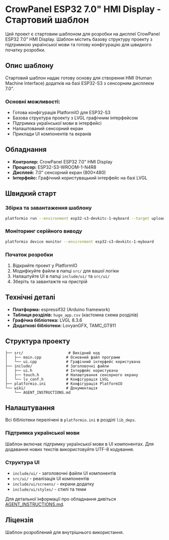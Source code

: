 # CrowPanel ESP32 7.0" HMI Display - Стартовий шаблон

Цей проект є стартовим шаблоном для розробки на дисплеї CrowPanel ESP32 7.0" HMI Display. Шаблон містить базову структуру проекту з підтримкою української мови та готову конфігурацію для швидкого початку розробки.

## Опис шаблону

Стартовий шаблон надає готову основу для створення HMI (Human Machine Interface) додатків на базі ESP32-S3 з сенсорним дисплеєм 7.0".

### Основні можливості:
- Готова конфігурація PlatformIO для ESP32-S3
- Базова структура проекту з LVGL графічним інтерфейсом
- Підтримка української мови в інтерфейсі
- Налаштований сенсорний екран
- Приклади UI компонентів та екранів

## Обладнання

- **Контролер:** CrowPanel ESP32 7.0" HMI Display
- **Процесор:** ESP32-S3-WROOM-1-N4R8
- **Дисплей:** 7.0" сенсорний екран (800×480)
- **Інтерфейс:** Графічний користувацький інтерфейс на базі LVGL

## Швидкий старт

### Збірка та завантаження шаблону

```bash
platformio run --environment esp32-s3-devkitc-1-myboard --target upload
```

### Моніторинг серійного виводу

```bash
platformio device monitor --environment esp32-s3-devkitc-1-myboard
```

### Початок розробки

1. Відкрийте проект у PlatformIO
2. Модифікуйте файли в папці `src/` для вашої логіки
3. Налаштуйте UI в папці `include/ui/` та `src/ui/`
4. Зберіть та завантажте на пристрій

## Технічні деталі

- **Платформа:** espressif32 (Arduino framework)
- **Таблиця розділів:** `huge_app.csv` (кастомна схема розділів)
- **Графічна бібліотека:** LVGL 8.3.6
- **Додаткові бібліотеки:** LovyanGFX, TAMC_GT911

## Структура проекту

```
├── src/                    # Вихідний код
│   ├── main.cpp           # Основний файл програми
│   └── ui.cpp             # Графічний інтерфейс користувача
├── include/               # Заголовочні файли
│   ├── ui.h               # Інтерфейс користувача
│   ├── touch.h            # Налаштування сенсорного екрану
│   └── lv_conf.h          # Конфігурація LVGL
├── platformio.ini         # Конфігурація PlatformIO
└── wiki/                  # Документація
    └── AGENT_INSTRUCTIONS.md
```


## Налаштування

Всі бібліотеки перелічені в `platformio.ini` в розділі `lib_deps`.

### Підтримка української мови

Шаблон включає підтримку української мови в UI компонентах. Для додавання нових текстів використовуйте UTF-8 кодування.

### Структура UI

- `include/ui/` - заголовочні файли UI компонентів
- `src/ui/` - реалізація UI компонентів
- `include/ui/screens/` - екрани додатку
- `include/ui/styles/` - стилі та теми

Для детальної інформації про обладнання дивіться [AGENT_INSTRUCTIONS.md](wiki/AGENT_INSTRUCTIONS.md).

## Ліцензія

Шаблон розроблений для внутрішнього використання.